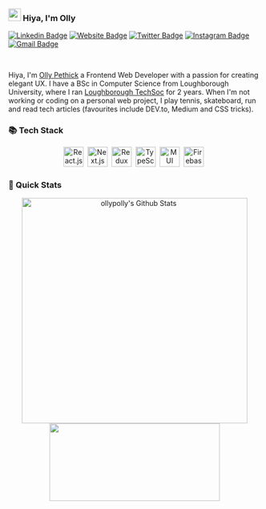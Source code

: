 ### <img src="https://media.giphy.com/media/hvRJCLFzcasrR4ia7z/giphy.gif" width="25px"> Hiya, I'm Olly 

[![Linkedin Badge](https://img.shields.io/badge/-ollypethick-blue?style=flat&logo=Linkedin&logoColor=white&link=https://www.linkedin.com/in/ollypethick/)](https://www.linkedin.com/in/ollypethick/)
[![Website Badge](https://img.shields.io/badge/-ollys.work-47CCCC?style=flat&logo=Google-Chrome&logoColor=white&link=https://ollys.work)](https://ollys.work)
[![Twitter Badge](https://img.shields.io/badge/-@BoyzGottaDream-1ca0f1?style=flat&labelColor=1ca0f1&logo=twitter&logoColor=white&link=https://twitter.com/BoyzGottaDream)](https://twitter.com/BoyzGottaDream)
[![Instagram Badge](https://img.shields.io/badge/-@_ollyp-purple?style=flat&logo=instagram&logoColor=white&link=https://instagram.com/_ollyp/)](https://instagram.com/_ollyp)
[![Gmail Badge](https://img.shields.io/badge/-ollypethick-c14438?style=flat&logo=Gmail&logoColor=white&link=mailto:ollypethick@gmail.com)](mailto:ollypethick@gmail.com)

<br />

Hiya, I'm [Olly Pethick](https://ollys.work/) a Frontend Web Developer with a passion for creating elegant UX. I have a BSc in Computer Science from Loughborough University, where I ran [Loughborough TechSoc](https://linktr.ee/codelab_lboro) for 2 years. When I'm not working or coding on a personal web project, I play tennis, skateboard, run and read tech articles (favourites include DEV.to, Medium and CSS tricks).

### 📚 Tech Stack
<p align="center">
     <a href="https://reactjs.org/"><img alt="React.js" height="40" src="https://cdn.cdnlogo.com/logos/r/63/react.svg"></a>&nbsp;
     <a href="https://nextjs.org/"><img alt="Next.js" height="40" src="https://cdn.cdnlogo.com/logos/n/80/next-js.svg"></a>&nbsp;
     <a href="https://redux-toolkit.js.org/"><img alt="Redux" height="40" src="https://cdn.cdnlogo.com/logos/r/69/redux.svg"></a>&nbsp;
     <a href="https://www.typescriptlang.org/"><img alt="TypeScript" height="40" src="https://cdn.cdnlogo.com/logos/t/96/typescript.svg"></a>&nbsp;
     <a href="https://mui.com/"><img alt="MUI" height="40" src="https://cdn.cdnlogo.com/logos/m/48/material-ui.svg"></a>&nbsp;
     <a href="https://firebase.google.com/"><img alt="Firebase" height="40" src="https://cdn.cdnlogo.com/logos/f/48/firebase.svg"></a>&nbsp;
</p>

### 🚀 Quick Stats
<p align="center">
<img width="450" align="center" src="https://github-readme-stats.vercel.app/api?username=ollypolly&theme=react&show_icons=true&line_height=21" alt="ollypolly's Github Stats" />
<img width="340" height="155" align="center" 
     src="https://github-readme-stats.vercel.app/api/top-langs/?username=ollypolly&layout=compact&theme=react&langs_count=6&line_height=27" />
</p>



